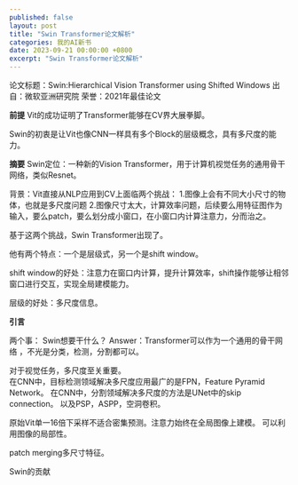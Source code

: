 ```yaml
---
published: false
layout: post
title: "Swin Transformer论文解析"
categories: 我的AI新书
date: 2023-09-21 00:00:00 +0800
excerpt: "Swin Transformer论文解析"
---
```


论文标题：Swin:Hierarchical Vision Transformer using Shifted Windows
出自：微软亚洲研究院
荣誉：2021年最佳论文

**前提**
Vit的成功证明了Transformer能够在CV界大展拳脚。  

Swin的初衷是让Vit也像CNN一样具有多个Block的层级概念，具有多尺度的能力。  

**摘要**
Swin定位：一种新的Vision Transformer，用于计算机视觉任务的通用骨干网络，类似Resnet。  

背景：Vit直接从NLP应用到CV上面临两个挑战：
1.图像上会有不同大小尺寸的物体，也就是多尺度问题
2.图像尺寸太大，计算效率问题，后续要么用特征图作为输入，要么patch，要么划分成小窗口，在小窗口内计算注意力，分而治之。  


基于这两个挑战，Swin Transformer出现了。

他有两个特点：一个是层级式，另一个是shift window。


shift window的好处：注意力在窗口内计算，提升计算效率，shift操作能够让相邻窗口进行交互，实现全局建模能力。  

层级的好处：多尺度信息。

**引言**

两个事：
Swin想要干什么？
Answer：Transformer可以作为一个通用的骨干网络 ，不光是分类，检测，分割都可以。

对于视觉任务，多尺度至关重要。  
在CNN中，目标检测领域解决多尺度应用最广的是FPN，Feature Pyramid Network。
在CNN中，分割领域解决多尺度的方法是UNet中的skip connection。  以及PSP，ASPP，空洞卷积。

原始Vit单一16倍下采样不适合密集预测。注意力始终在全局图像上建模。  可以利用图像的局部性。

patch merging多尺寸特征。  



Swin的贡献

